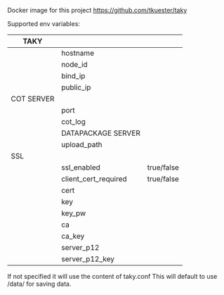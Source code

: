 Docker image for this project https://github.com/tkuester/taky

Supported env variables:

| TAKY|||
|-----|----|----|
||hostname||
||node_id||
||bind_ip|
||public_ip|
| COT SERVER||
||port
||cot_log
|| DATAPACKAGE SERVER||
||upload_path
| SSL||
||ssl_enabled|true/false|
||client_cert_required|true/false|
||cert|
||key|
||key_pw|
||ca|
||ca_key|
||server_p12|
||server_p12_key|

If not specified it will use the content of taky.conf
This will default to use /data/ for saving data.

